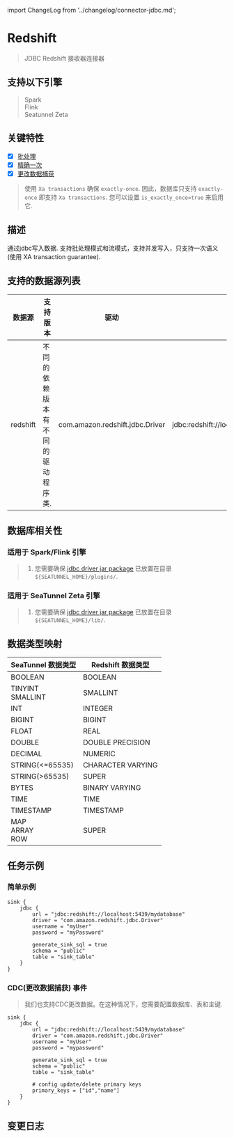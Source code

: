 import ChangeLog from '../changelog/connector-jdbc.md';

# Redshift

> JDBC Redshift 接收器连接器

## 支持以下引擎

> Spark<br/>
> Flink<br/>
> Seatunnel Zeta<br/>

## 关键特性

- [x] [批处理](../../concept/connector-v2-features.md)
- [x] [精确一次](../../concept/connector-v2-features.md)
- [x] [更改数据捕获](../../concept/connector-v2-features.md)

> 使用 `Xa transactions` 确保 `exactly-once`. 因此，数据库只支持 `exactly-once` 
> 即支持 `Xa transactions`. 您可以设置 `is_exactly_once=true` 来启用它.

## 描述

通过jdbc写入数据. 支持批处理模式和流模式，支持并发写入，只支持一次语义 (使用 XA transaction guarantee).

## 支持的数据源列表

| 数据源 |                    支持版本                    | 驱动                              |                   url                   | maven                                                                        |
|------------|----------------------------------------------------------|---------------------------------|-----------------------------------------|------------------------------------------------------------------------------|
| redshift   | 不同的依赖版本有不同的驱动程序类. | com.amazon.redshift.jdbc.Driver | jdbc:redshift://localhost:5439/database | [下载](https://mvnrepository.com/artifact/com.amazon.redshift/redshift-jdbc42) |

## 数据库相关性

### 适用于 Spark/Flink 引擎

> 1. 您需要确保 [jdbc driver jar package](https://mvnrepository.com/artifact/com.amazon.redshift/redshift-jdbc42) 已放置在目录 `${SEATUNNEL_HOME}/plugins/`.

### 适用于 SeaTunnel Zeta 引擎

> 1. 您需要确保 [jdbc driver jar package](https://mvnrepository.com/artifact/com.amazon.redshift/redshift-jdbc42) 已放置在目录 `${SEATUNNEL_HOME}/lib/`.

## 数据类型映射

| SeaTunnel 数据类型          | Redshift 数据类型 |
|-------------------------|--------------------|
| BOOLEAN                 | BOOLEAN            |
| TINYINT<br/> SMALLINT   | SMALLINT           |
| INT                     | INTEGER            |
| BIGINT                  | BIGINT             |
| FLOAT                   | REAL               |
| DOUBLE                  | DOUBLE PRECISION   |
| DECIMAL                 | NUMERIC            |
| STRING(<=65535)         | CHARACTER VARYING  |
| STRING(>65535)          | SUPER              |
| BYTES                   | BINARY VARYING     |
| TIME                    | TIME               |
| TIMESTAMP               | TIMESTAMP          |
| MAP<br/> ARRAY<br/> ROW | SUPER              |

## 任务示例

### 简单示例

```
sink {
    jdbc {
        url = "jdbc:redshift://localhost:5439/mydatabase"
        driver = "com.amazon.redshift.jdbc.Driver"
        username = "myUser"
        password = "myPassword"
        
        generate_sink_sql = true
        schema = "public"
        table = "sink_table"
    }
}
```

### CDC(更改数据捕获) 事件

> 我们也支持CDC更改数据。在这种情况下，您需要配置数据库、表和主键.

```
sink {
    jdbc {
        url = "jdbc:redshift://localhost:5439/mydatabase"
        driver = "com.amazon.redshift.jdbc.Driver"
        username = "myUser"
        password = "mypassword"
        
        generate_sink_sql = true
        schema = "public"
        table = "sink_table"
        
        # config update/delete primary keys
        primary_keys = ["id","name"]
    }
}
```

## 变更日志

<ChangeLog />